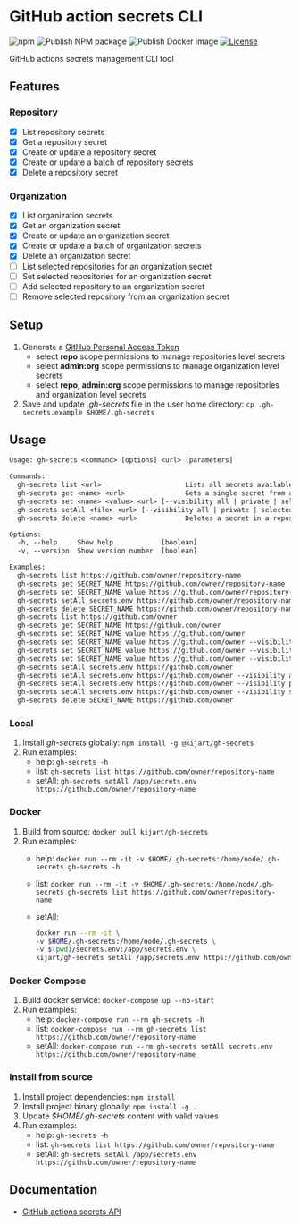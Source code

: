 # GitHub action secrets CLI

![npm](https://img.shields.io/npm/v/@kijart/gh-secrets) ![Publish NPM package](https://github.com/kijart/gh-secrets/workflows/Publish%20NPM%20package/badge.svg) ![Publish Docker image](https://github.com/kijart/gh-secrets/workflows/Publish%20Docker%20image/badge.svg) [![License](https://img.shields.io/github/license/kijart/gh-secrets)](https://github.com/kijart/gh-secrets/blob/master/LICENSE)

GitHub actions secrets management CLI tool

## Features

### Repository

- [x] List repository secrets
- [x] Get a repository secret
- [x] Create or update a repository secret
- [x] Create or update a batch of repository secrets
- [x] Delete a repository secret

### Organization

- [x] List organization secrets
- [x] Get an organization secret
- [x] Create or update an organization secret
- [x] Create or update a batch of organization secrets
- [x] Delete an organization secret
- [ ] List selected repositories for an organization secret
- [ ] Set selected repositories for an organization secret
- [ ] Add selected repository to an organization secret
- [ ] Remove selected repository from an organization secret

## Setup

1. Generate a [GitHub Personal Access Token](https://github.com/settings/tokens)
   - select **repo** scope permissions to manage repositories level secrets
   - select **admin:org** scope permissions to manage organization level secrets
   - select **repo, admin:org** scope permissions to manage repositories and organization level secrets
1. Save and update _.gh-secrets_ file in the user home directory: `cp .gh-secrets.example $HOME/.gh-secrets`

## Usage

```txt
Usage: gh-secrets <command> [options] <url> [parameters]

Commands:
  gh-secrets list <url>                     Lists all secrets available in a repository/organization without revealing their encrypted values
  gh-secrets get <name> <url>               Gets a single secret from a repository/organization without revealing its encrypted value
  gh-secrets set <name> <value> <url> [--visibility all | private | selected]  Creates or updates a secret in a repository/organization with an encrypted value
  gh-secrets setAll <file> <url> [--visibility all | private | selected] Creates or updates a batch of secrets in a repository/organization with an encrypted values from a file
  gh-secrets delete <name> <url>            Deletes a secret in a repository/organization using the secret name

Options:
  -h, --help     Show help            [boolean]
  -v, --version  Show version number  [boolean]

Examples:
  gh-secrets list https://github.com/owner/repository-name
  gh-secrets get SECRET_NAME https://github.com/owner/repository-name
  gh-secrets set SECRET_NAME value https://github.com/owner/repository-name
  gh-secrets setAll secrets.env https://github.com/owner/repository-name
  gh-secrets delete SECRET_NAME https://github.com/owner/repository-name
  gh-secrets list https://github.com/owner
  gh-secrets get SECRET_NAME https://github.com/owner
  gh-secrets set SECRET_NAME value https://github.com/owner
  gh-secrets set SECRET_NAME value https://github.com/owner --visibility all
  gh-secrets set SECRET_NAME value https://github.com/owner --visibility private
  gh-secrets set SECRET_NAME value https://github.com/owner --visibility selected
  gh-secrets setAll secrets.env https://github.com/owner
  gh-secrets setAll secrets.env https://github.com/owner --visibility all
  gh-secrets setAll secrets.env https://github.com/owner --visibility private
  gh-secrets setAll secrets.env https://github.com/owner --visibility selected
  gh-secrets delete SECRET_NAME https://github.com/owner
```

### Local

1. Install _gh-secrets_ globally: `npm install -g @kijart/gh-secrets`
1. Run examples:
    - help: `gh-secrets -h`
    - list: `gh-secrets list https://github.com/owner/repository-name`
    - setAll: `gh-secrets setAll /app/secrets.env https://github.com/owner/repository-name`

### Docker

1. Build from source: `docker pull kijart/gh-secrets`
1. Run examples:
    - help: `docker run --rm -it -v $HOME/.gh-secrets:/home/node/.gh-secrets gh-secrets -h`
    - list: `docker run --rm -it -v $HOME/.gh-secrets:/home/node/.gh-secrets gh-secrets list https://github.com/owner/repository-name`
    - setAll:

        ```bash
        docker run --rm -it \
        -v $HOME/.gh-secrets:/home/node/.gh-secrets \
        -v $(pwd)/secrets.env:/app/secrets.env \
        kijart/gh-secrets setAll /app/secrets.env https://github.com/owner/repository-name`
        ```

### Docker Compose

1. Build docker service: `docker-compose up --no-start`
1. Run examples:
    - help: `docker-compose run --rm gh-secrets -h`
    - list: `docker-compose run --rm gh-secrets list https://github.com/owner/repository-name`
    - setAll: `docker-compose run --rm gh-secrets setAll secrets.env https://github.com/owner/repository-name`

### Install from source

1. Install project dependencies: `npm install`
1. Install project binary globally: `npm install -g .`
1. Update _$HOME/.gh-secrets_ content with valid values
1. Run examples:
    - help: `gh-secrets -h`
    - list: `gh-secrets list https://github.com/owner/repository-name`
    - setAll: `gh-secrets setAll /app/secrets.env https://github.com/owner/repository-name`

## Documentation

- [GitHub actions secrets API](https://developer.github.com/v3/actions/secrets/)
